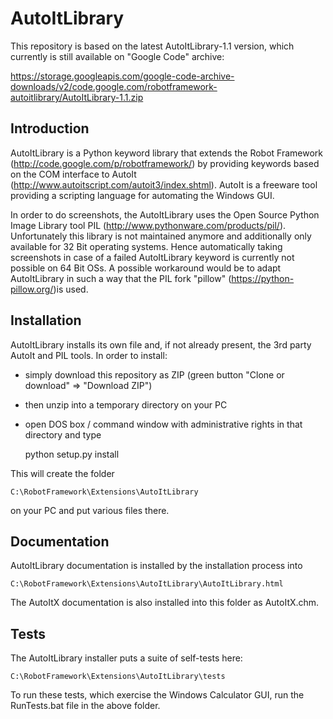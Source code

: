 # AutoItLibrary
This repository is based on the latest AutoItLibrary-1.1 version, which currently is still available on "Google Code" archive:

https://storage.googleapis.com/google-code-archive-downloads/v2/code.google.com/robotframework-autoitlibrary/AutoItLibrary-1.1.zip


Introduction
------------
AutoItLibrary is a Python keyword library that extends the Robot Framework (http://code.google.com/p/robotframework/) by providing keywords based on the COM interface to AutoIt (http://www.autoitscript.com/autoit3/index.shtml). AutoIt is a freeware tool providing a scripting language for automating the Windows GUI.

In order to do screenshots, the AutoItLibrary uses the Open Source Python Image Library tool PIL (http://www.pythonware.com/products/pil/). Unfortunately this library is not maintained anymore and additionally only available for 32 Bit operating systems. Hence automatically taking screenshots in case of a failed AutoItLibrary keyword is currently not possible on 64 Bit OSs. A possible workaround would be to adapt AutoItLibrary in such a way that the PIL fork "pillow" (https://python-pillow.org/)is used.


Installation
------------
AutoItLibrary installs its own file and, if not already present, the 3rd party AutoIt and PIL tools. In order to install:
- simply download this repository as ZIP (green button "Clone or download" => "Download ZIP")
- then unzip into a temporary directory on your PC
- open DOS box / command window with administrative rights in that directory and type

    python setup.py install

This will create the folder

    C:\RobotFramework\Extensions\AutoItLibrary

on your PC and put various files there.


Documentation
-------------
AutoItLibrary documentation is installed by the installation process into

    C:\RobotFramework\Extensions\AutoItLibrary\AutoItLibrary.html

The AutoItX documentation is also installed into this folder as AutoItX.chm.


Tests
-----
The AutoItLibrary installer puts a suite of self-tests here:

    C:\RobotFramework\Extensions\AutoItLibrary\tests

To run these tests, which exercise the Windows Calculator GUI, run the RunTests.bat file in the above folder.

